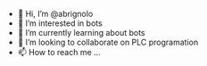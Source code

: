 - 👋 Hi, I’m @abrignolo
- 👀 I’m interested in bots
- 🌱 I’m currently learning about bots 
- 💞️ I’m looking to collaborate on PLC programation
- 📫 How to reach me ...

<!---
abrignolo/abrignolo is a ✨ special ✨ repository because its `README.md` (this file) appears on your GitHub profile.
You can click the Preview link to take a look at your changes.
--->
